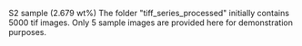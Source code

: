 S2 sample (2.679 wt%)
The folder "tiff_series_processed" initially contains 5000 tif images. Only 5 sample images are provided here for demonstration purposes. 
